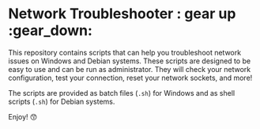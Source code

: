 # Network Troubleshooter : gear up :gear_down:

This repository contains scripts that can help you troubleshoot network issues on Windows and Debian systems. These scripts are designed to be easy to use and can be run as administrator. They will check your network configuration, test your connection, reset your network sockets, and more!

The scripts are provided as batch files (`.sh`) for Windows and as shell scripts (`.sh`) for Debian systems.

Enjoy! 😙
